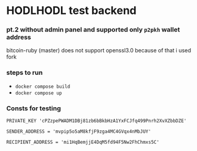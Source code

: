 # HODLHODL test backend 

### pt.2 without admin panel and supported only `p2pkh` wallet address
bitcoin-ruby (master) does not support openssl3.0 because of that i used fork

### steps to run 
- `docker compose build`
- `docker compose up`

### Consts for testing
```
PRIVATE_KEY 'cPZzpePWADM1DBj81zb6bBkbHzA1YxFCJfq499Pnrh2XvXZbbDZE'

SENDER_ADDRESS = 'mvpip5o5aM8kfjF9zga4MC4GVqx4nMbJUY'

RECIPIENT_ADDRESS = 'mi1HqBemjjE4DqM5fd94F5Nw2FhChmxs5C'
```